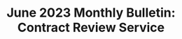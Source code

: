 ---
highlight: "false" 
title: "June 2023 Monthly Bulletin: Contract Review Service"
description: "The ITVMO is thrilled to announce the establishment of its newest service offering, Contract Review as a Service (CRaaS). Over the last several years, the ITVMO has worked with dozens of agencies to identify and resolve common Original Equipment Manufacturer (OEM) related challenges, ranging from customer service issues to product deficiencies to contractual “gotchas”. Our collaboration with customer agencies and top OEMs has led to enhanced communication and industry partnership commitments that will certainly help agencies get the most out of their IT investments. Continuing reading...(government-only) "
url-link: "https://community.max.gov/download/attachments/2384565414/June%202023%20IT%20Buyers%20Bulletin.pdf?api=v2"
type: "PDF"
gov-only: "true"
is-external: "false"
publication-date: "June 01, 2023"
reading-time: "10"
resource-type: "report"
filter: "itvmo-general"
audience: "contracts-acquisitions"
branded-offerings: "it-buyers-training-support "
---
